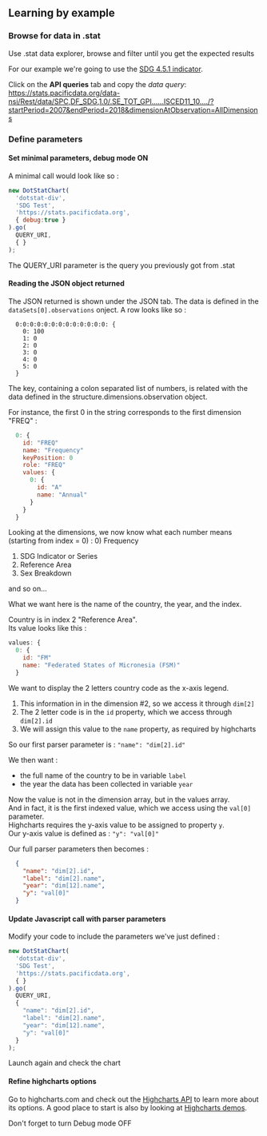 ## Learning by example

### Browse for data in .stat
Use .stat data explorer, browse and filter until you get the expected results

For our example we're going to use the [SDG 4.5.1 indicator](https://stats.pacificdata.org/data-explorer/#/vis?locale=en&endpointId=disseminate&agencyId=SPC&code=DF_SDG&version=1.0&activeFilterId=SERIES&viewerId=BarChart&data=.SE_ACS_ELECT..........&startPeriod=2007&endPeriod=2018).

Click on the __API queries__ tab and copy the _data query_:  
https://stats.pacificdata.org/data-nsi/Rest/data/SPC,DF_SDG,1.0/.SE_TOT_GPI......ISCED11_10..../?startPeriod=2007&endPeriod=2018&dimensionAtObservation=AllDimensions

### Define parameters
#### Set minimal parameters, debug mode ON

A minimal call would look like so :
```js
new DotStatChart(
  'dotstat-div',
  'SDG Test',
  'https://stats.pacificdata.org',
  { debug:true }
).go(
  QUERY_URI,
  { }
);
```

The QUERY_URI parameter is the query you previously got from .stat

#### Reading the JSON object returned
The JSON returned is shown under the JSON tab.
The data is defined in the `dataSets[0].observations` onject. A row looks like so :
```
  0:0:0:0:0:0:0:0:0:0:0:0:0: {
    0: 100
    1: 0
    2: 0
    3: 0
    4: 0
    5: 0
  }
```

The key, containing a colon separated list of numbers, is related with the data defined in the structure.dimensions.observation object.

For instance, the first 0 in the string corresponds to the first dimension "FREQ" :
```js
  0: {
    id: "FREQ"
    name: "Frequency"
    keyPosition: 0
    role: "FREQ"
    values: {
      0: {
        id: "A"
        name: "Annual"
      }
    }
  }
```

Looking at the dimensions, we now know what each number means (starting from index = 0) :
0) Frequency
1) SDG Indicator or Series
2) Reference Area
3) Sex Breakdown

and so on...

What we want here is the name of the country, the year, and the index.

Country is in index 2 "Reference Area".  
Its value looks like this :
```js
values: {
  0: {
    id: "FM"
    name: "Federated States of Micronesia (FSM)"
  }
```

We want to display the 2 letters country code as the x-axis legend.
1) This information in in the dimension #2, so we access it through `dim[2]`
2) The 2 letter code is in the `id` property, which we access through `dim[2].id`
3) We will assign this value to the `name` property, as required by highcharts

So our first parser parameter is : `"name": "dim[2].id"`

We then want :
- the full name of the country to be in variable `label`
- the year the data has been collected in variable `year`

Now the value is not in the dimension array, but in the values array.  
And in fact, it is the first indexed value, which we access using the `val[0]` parameter.  
Highcharts requires the y-axis value to be assigned to property `y`.  
Our y-axis value is defined as : `"y": "val[0]"`

Our full parser parameters then becomes :
```json
  {
    "name": "dim[2].id",
    "label": "dim[2].name",
    "year": "dim[12].name",
    "y": "val[0]"
  }
```

#### Update Javascript call with parser parameters
Modify your code to include the parameters we've just defined :
```js
new DotStatChart(
  'dotstat-div',
  'SDG Test',
  'https://stats.pacificdata.org',
  { }
).go(
  QUERY_URI,
  {
    "name": "dim[2].id",
    "label": "dim[2].name",
    "year": "dim[12].name",
    "y": "val[0]"
  }
);
```

Launch again and check the chart

#### Refine highcharts options
Go to highcharts.com and check out the [Highcharts API](https://api.highcharts.com/highcharts/) to learn more about its options.
A good place to start is also by looking at [Highcharts demos](https://www.highcharts.com/demo).

Don't forget to turn Debug mode OFF
